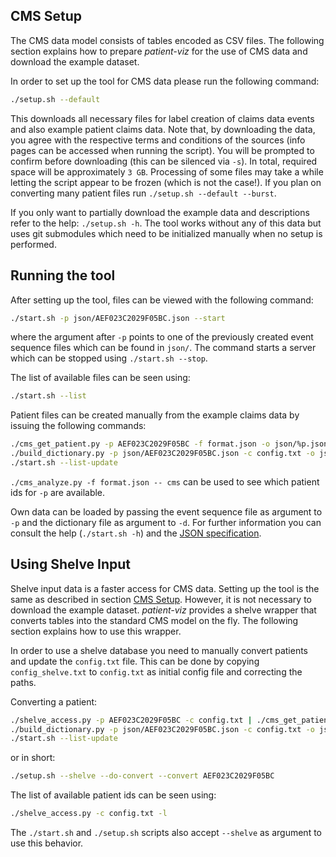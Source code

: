 ## CMS Setup

The CMS data model consists of tables encoded as CSV files.
The following section explains how to prepare *patient-viz* for
the use of CMS data and download the example dataset.

In order to set up the tool for CMS data please run the following command:

```bash
./setup.sh --default
```

This downloads all necessary files for label creation of claims data events
and also example patient claims data. Note that, by downloading the data,
you agree with the respective terms and conditions of the sources
(info pages can be accessed when running the script). You will
be prompted to confirm before downloading (this can be silenced
via `-s`). In total, required space will be approximately `3 GB`.
Processing of some files may take a while letting the script appear
to be frozen (which is not the case!). If you plan on converting many
patient files run `./setup.sh --default --burst`.

If you only want to partially download the example data and descriptions
refer to the help: `./setup.sh -h`. The tool works without any of this data
but uses git submodules which need to be initialized manually
when no setup is performed.

## Running the tool

After setting up the tool, files can be viewed with the following command:

```bash
./start.sh -p json/AEF023C2029F05BC.json --start
```

where the argument after `-p` points to one of the previously created
event sequence files which can be found in `json/`. The command starts
a server which can be stopped using `./start.sh --stop`.

The list of available files can be seen using:

```bash
./start.sh --list
```

Patient files can be created manually from the example claims data by
issuing the following commands:

```bash
./cms_get_patient.py -p AEF023C2029F05BC -f format.json -o json/%p.json -c style_classes.json -- cms
./build_dictionary.py -p json/AEF023C2029F05BC.json -c config.txt -o json/dictionary.json
./start.sh --list-update
```

`./cms_analyze.py -f format.json -- cms` can be used to see which patient ids for `-p` are available.

Own data can be loaded by passing the event sequence file as argument to `-p`
and the dictionary file as argument to `-d`. For further information you
can consult the help (`./start.sh -h`) and the [JSON specification](spec.md).

## Using Shelve Input

Shelve input data is a faster access for CMS data. Setting up the tool is the
same as described in section [CMS Setup](#cms-setup). However, it is not necessary
to download the example dataset. *patient-viz* provides a shelve wrapper that
converts tables into the standard CMS model on the fly. The following section
explains how to use this wrapper.

In order to use a shelve database you need to manually convert
patients and update the `config.txt` file. This can be done by
copying `config_shelve.txt` to `config.txt` as initial config file
and correcting the paths.

Converting a patient:

```bash
./shelve_access.py -p AEF023C2029F05BC -c config.txt | ./cms_get_patient.py -p AEF023C2029F05BC -f format_shelve.json -o json/%p.json -c style_classes.json -- -
./build_dictionary.py -p json/AEF023C2029F05BC.json -c config.txt -o json/dictionary.json
./start.sh --list-update
```

or in short:

```bash
./setup.sh --shelve --do-convert --convert AEF023C2029F05BC
```

The list of available patient ids can be seen using:

```bash
./shelve_access.py -c config.txt -l
```

The `./start.sh` and `./setup.sh` scripts also accept `--shelve` as argument to use this behavior.
